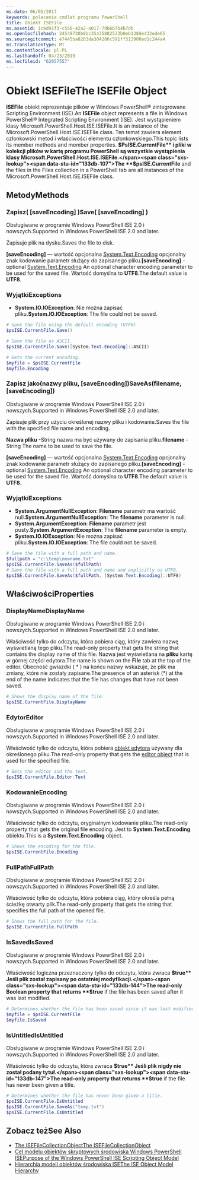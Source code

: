 ```yaml
---
ms.date: 06/05/2017
keywords: polecenia cmdlet programu PowerShell
title: Obiekt ISEFile
ms.assetid: 1c6d91f3-c556-42a2-a017-79b6b7b4b7db
ms.openlocfilehash: 24549720b8bc35435882533b0eb138de432ede65
ms.sourcegitcommit: e7445ba8203da304286c591ff513900ad1c244a4
ms.translationtype: MT
ms.contentlocale: pl-PL
ms.lasthandoff: 04/23/2019
ms.locfileid: "62057557"
---
```

# <a name="the-isefile-object"></a><span data-ttu-id="133db-103">Obiekt ISEFile</span><span class="sxs-lookup"><span data-stu-id="133db-103">The ISEFile Object</span></span>

<span data-ttu-id="133db-104">**ISEFile** obiekt reprezentuje plików w Windows PowerShell® zintegrowane Scripting Environment (ISE).</span><span class="sxs-lookup"><span data-stu-id="133db-104">An **ISEFile** object represents a file in Windows PowerShell® Integrated Scripting Environment (ISE).</span></span> <span data-ttu-id="133db-105">Jest wystąpieniem klasy Microsoft.PowerShell.Host.ISE.ISEFile.</span><span class="sxs-lookup"><span data-stu-id="133db-105">It is an instance of the Microsoft.PowerShell.Host.ISE.ISEFile class.</span></span> <span data-ttu-id="133db-106">Ten temat zawiera element członkowski metod i właściwości elementu członkowskiego.</span><span class="sxs-lookup"><span data-stu-id="133db-106">This topic lists its member methods and member properties.</span></span> <span data-ttu-id="133db-107">**$PsISE.CurrentFile** i pliki w kolekcji plików w kartę programu PowerShell są wszystkie wystąpienia klasy Microsoft.PowerShell.Host.ISE.ISEFile.</span><span class="sxs-lookup"><span data-stu-id="133db-107">The **$psISE.CurrentFile** and the files in the Files collection in a PowerShell tab are all instances of the Microsoft.PowerShell.Host.ISE.ISEFile class.</span></span>

## <a name="methods"></a><span data-ttu-id="133db-108">Metody</span><span class="sxs-lookup"><span data-stu-id="133db-108">Methods</span></span>

### <a name="save-saveencoding-"></a><span data-ttu-id="133db-109">Zapisz\( \[saveEncoding\] \)</span><span class="sxs-lookup"><span data-stu-id="133db-109">Save\( \[saveEncoding\] \)</span></span>

<span data-ttu-id="133db-110">Obsługiwane w programie Windows PowerShell ISE 2.0 i nowszych.</span><span class="sxs-lookup"><span data-stu-id="133db-110">Supported in Windows PowerShell ISE 2.0 and later.</span></span>

<span data-ttu-id="133db-111">Zapisuje plik na dysku.</span><span class="sxs-lookup"><span data-stu-id="133db-111">Saves the file to disk.</span></span>

<span data-ttu-id="133db-112">**\[saveEncoding\]**  — wartość opcjonalna [System.Text.Encoding](https://msdn.microsoft.com/library/system.text.encoding.aspx) opcjonalny znak kodowanie parametr służący do zapisanego pliku.</span><span class="sxs-lookup"><span data-stu-id="133db-112">**\[saveEncoding\]** - optional [System.Text.Encoding](https://msdn.microsoft.com/library/system.text.encoding.aspx) An optional character encoding parameter to be used for the saved file.</span></span> <span data-ttu-id="133db-113">Wartość domyślna to **UTF8**.</span><span class="sxs-lookup"><span data-stu-id="133db-113">The default value is **UTF8**.</span></span>

### <a name="exceptions"></a><span data-ttu-id="133db-114">Wyjątki</span><span class="sxs-lookup"><span data-stu-id="133db-114">Exceptions</span></span>

- <span data-ttu-id="133db-115">**System.IO.IOException**: Nie można zapisać pliku.</span><span class="sxs-lookup"><span data-stu-id="133db-115">**System.IO.IOException**: The file could not be saved.</span></span>

```powershell
# Save the file using the default encoding (UTF8)
$psISE.CurrentFile.Save()

# Save the file as ASCII.
$psISE.CurrentFile.Save([System.Text.Encoding]::ASCII)

# Gets the current encoding.
$myfile = $psISE.CurrentFile
$myfile.Encoding
```

### <a name="saveasfilename-saveencoding"></a><span data-ttu-id="133db-116">Zapisz jako\(nazwy pliku, \[saveEncoding\]\)</span><span class="sxs-lookup"><span data-stu-id="133db-116">SaveAs\(filename, \[saveEncoding\]\)</span></span>

<span data-ttu-id="133db-117">Obsługiwane w programie Windows PowerShell ISE 2.0 i nowszych.</span><span class="sxs-lookup"><span data-stu-id="133db-117">Supported in Windows PowerShell ISE 2.0 and later.</span></span>

<span data-ttu-id="133db-118">Zapisuje plik przy użyciu określonej nazwy pliku i kodowanie.</span><span class="sxs-lookup"><span data-stu-id="133db-118">Saves the file with the specified file name and encoding.</span></span>

<span data-ttu-id="133db-119">**Nazwa pliku** -String nazwa ma być używany do zapisania pliku.</span><span class="sxs-lookup"><span data-stu-id="133db-119">**filename** - String The name to be used to save the file.</span></span>

<span data-ttu-id="133db-120">**\[saveEncoding\]**  — wartość opcjonalna [System.Text.Encoding](https://msdn.microsoft.com/library/system.text.encoding.aspx) opcjonalny znak kodowanie parametr służący do zapisanego pliku.</span><span class="sxs-lookup"><span data-stu-id="133db-120">**\[saveEncoding\]** - optional [System.Text.Encoding](https://msdn.microsoft.com/library/system.text.encoding.aspx) An optional character encoding parameter to be used for the saved file.</span></span> <span data-ttu-id="133db-121">Wartość domyślna to **UTF8**.</span><span class="sxs-lookup"><span data-stu-id="133db-121">The default value is **UTF8**.</span></span>

### <a name="exceptions"></a><span data-ttu-id="133db-122">Wyjątki</span><span class="sxs-lookup"><span data-stu-id="133db-122">Exceptions</span></span>

- <span data-ttu-id="133db-123">**System.ArgumentNullException**: **Filename** parametr ma wartość null.</span><span class="sxs-lookup"><span data-stu-id="133db-123">**System.ArgumentNullException**: The **filename** parameter is null.</span></span>
- <span data-ttu-id="133db-124">**System.ArgumentException**: **Filename** parametr jest pusty.</span><span class="sxs-lookup"><span data-stu-id="133db-124">**System.ArgumentException**: The **filename** parameter is empty.</span></span>
- <span data-ttu-id="133db-125">**System.IO.IOException**: Nie można zapisać pliku.</span><span class="sxs-lookup"><span data-stu-id="133db-125">**System.IO.IOException**: The file could not be saved.</span></span>

```powershell
# Save the file with a full path and name.
$fullpath = "c:\temp\newname.txt"
$psISE.CurrentFile.SaveAs($fullPath)
# Save the file with a full path and name and explicitly as UTF8.
$psISE.CurrentFile.SaveAs($fullPath, [System.Text.Encoding]::UTF8)
```

## <a name="properties"></a><span data-ttu-id="133db-126">Właściwości</span><span class="sxs-lookup"><span data-stu-id="133db-126">Properties</span></span>

### <a name="displayname"></a><span data-ttu-id="133db-127">DisplayName</span><span class="sxs-lookup"><span data-stu-id="133db-127">DisplayName</span></span>

<span data-ttu-id="133db-128">Obsługiwane w programie Windows PowerShell ISE 2.0 i nowszych.</span><span class="sxs-lookup"><span data-stu-id="133db-128">Supported in Windows PowerShell ISE 2.0 and later.</span></span>

<span data-ttu-id="133db-129">Właściwość tylko do odczytu, która pobiera ciąg, który zawiera nazwę wyświetlaną tego pliku.</span><span class="sxs-lookup"><span data-stu-id="133db-129">The read-only property that gets the string that contains the display name of this file.</span></span> <span data-ttu-id="133db-130">Nazwa jest wyświetlana na **pliku** kartę w górnej części edytora.</span><span class="sxs-lookup"><span data-stu-id="133db-130">The name is shown on the **File** tab at the top of the editor.</span></span> <span data-ttu-id="133db-131">Obecność gwiazdki \( \* \) na końcu nazwy wskazuje, że plik ma zmiany, które nie zostały zapisane.</span><span class="sxs-lookup"><span data-stu-id="133db-131">The presence of an asterisk \(\*\) at the end of the name indicates that the file has changes that have not been saved.</span></span>

```powershell
# Shows the display name of the file.
$psISE.CurrentFile.DisplayName
```

### <a name="editor"></a><span data-ttu-id="133db-132">Edytor</span><span class="sxs-lookup"><span data-stu-id="133db-132">Editor</span></span>

<span data-ttu-id="133db-133">Obsługiwane w programie Windows PowerShell ISE 2.0 i nowszych.</span><span class="sxs-lookup"><span data-stu-id="133db-133">Supported in Windows PowerShell ISE 2.0 and later.</span></span>

<span data-ttu-id="133db-134">Właściwość tylko do odczytu, która pobiera [obiekt edytora](The-ISEEditor-Object.md) używany dla określonego pliku.</span><span class="sxs-lookup"><span data-stu-id="133db-134">The read-only property that gets the [editor object](The-ISEEditor-Object.md) that is used for the specified file.</span></span>

```powershell
# Gets the editor and the text.
$psISE.CurrentFile.Editor.Text
```

### <a name="encoding"></a><span data-ttu-id="133db-135">Kodowanie</span><span class="sxs-lookup"><span data-stu-id="133db-135">Encoding</span></span>

<span data-ttu-id="133db-136">Obsługiwane w programie Windows PowerShell ISE 2.0 i nowszych.</span><span class="sxs-lookup"><span data-stu-id="133db-136">Supported in Windows PowerShell ISE 2.0 and later.</span></span>

<span data-ttu-id="133db-137">Właściwość tylko do odczytu, oryginalnym kodowanie pliku.</span><span class="sxs-lookup"><span data-stu-id="133db-137">The read-only property that gets the original file encoding.</span></span> <span data-ttu-id="133db-138">Jest to **System.Text.Encoding** obiektu.</span><span class="sxs-lookup"><span data-stu-id="133db-138">This is a **System.Text.Encoding** object.</span></span>

```powershell
# Shows the encoding for the file.
$psISE.CurrentFile.Encoding
```

### <a name="fullpath"></a><span data-ttu-id="133db-139">FullPath</span><span class="sxs-lookup"><span data-stu-id="133db-139">FullPath</span></span>

<span data-ttu-id="133db-140">Obsługiwane w programie Windows PowerShell ISE 2.0 i nowszych.</span><span class="sxs-lookup"><span data-stu-id="133db-140">Supported in Windows PowerShell ISE 2.0 and later.</span></span>

<span data-ttu-id="133db-141">Właściwość tylko do odczytu, która pobiera ciąg, który określa pełną ścieżkę otwarty plik.</span><span class="sxs-lookup"><span data-stu-id="133db-141">The read-only property that gets the string that specifies the full path of the opened file.</span></span>

```powershell
# Shows the full path for the file.
$psISE.CurrentFile.FullPath
```

### <a name="issaved"></a><span data-ttu-id="133db-142">IsSaved</span><span class="sxs-lookup"><span data-stu-id="133db-142">IsSaved</span></span>

<span data-ttu-id="133db-143">Obsługiwane w programie Windows PowerShell ISE 2.0 i nowszych.</span><span class="sxs-lookup"><span data-stu-id="133db-143">Supported in Windows PowerShell ISE 2.0 and later.</span></span>

<span data-ttu-id="133db-144">Właściwość logiczna przeznaczony tylko do odczytu, która zwraca **$true** Jeśli plik został zapisany po ostatniej modyfikacji.</span><span class="sxs-lookup"><span data-stu-id="133db-144">The read-only Boolean property that returns **$true** if the file has been saved after it was last modified.</span></span>

```powershell
# Determines whether the file has been saved since it was last modified.
$myfile = $psISE.CurrentFile
$myfile.IsSaved
```

### <a name="isuntitled"></a><span data-ttu-id="133db-145">IsUntitled</span><span class="sxs-lookup"><span data-stu-id="133db-145">IsUntitled</span></span>

<span data-ttu-id="133db-146">Obsługiwane w programie Windows PowerShell ISE 2.0 i nowszych.</span><span class="sxs-lookup"><span data-stu-id="133db-146">Supported in Windows PowerShell ISE 2.0 and later.</span></span>

<span data-ttu-id="133db-147">Właściwość tylko do odczytu, która zwraca **$true** Jeśli plik nigdy nie został podany tytuł.</span><span class="sxs-lookup"><span data-stu-id="133db-147">The read-only property that returns **$true** if the file has never been given a title.</span></span>

```powershell
# Determines whether the file has never been given a title.
$psISE.CurrentFile.IsUntitled
$psISE.CurrentFile.SaveAs("temp.txt")
$psISE.CurrentFile.IsUntitled
```

## <a name="see-also"></a><span data-ttu-id="133db-148">Zobacz też</span><span class="sxs-lookup"><span data-stu-id="133db-148">See Also</span></span>

- [<span data-ttu-id="133db-149">The ISEFileCollectionObject</span><span class="sxs-lookup"><span data-stu-id="133db-149">The ISEFileCollectionObject</span></span>](The-ISEFileCollection-Object.md)
- [<span data-ttu-id="133db-150">Cel modelu obiektów skryptowych środowiska Windows PowerShell ISE</span><span class="sxs-lookup"><span data-stu-id="133db-150">Purpose of the Windows PowerShell ISE Scripting Object Model</span></span>](Purpose-of-the-Windows-PowerShell-ISE-Scripting-Object-Model.md)
- [<span data-ttu-id="133db-151">Hierarchia modeli obiektów środowiska ISE</span><span class="sxs-lookup"><span data-stu-id="133db-151">The ISE Object Model Hierarchy</span></span>](The-ISE-Object-Model-Hierarchy.md)